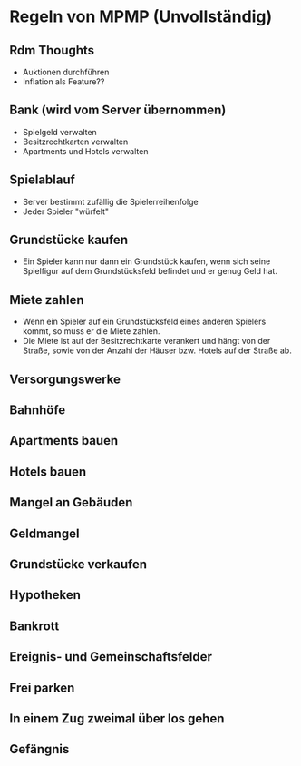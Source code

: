 Regeln von MPMP (Unvollständig)
===============

Rdm Thoughts
------------
- Auktionen durchführen
- Inflation als Feature??

Bank (wird vom Server übernommen)
---------------------------------
- Spielgeld verwalten
- Besitzrechtkarten verwalten
- Apartments und Hotels verwalten

Spielablauf
-----------
- Server bestimmt zufällig die Spielerreihenfolge
- Jeder Spieler "würfelt"

Grundstücke kaufen
------------------
- Ein Spieler kann nur dann ein Grundstück kaufen, wenn sich seine Spielfigur auf dem Grundstücksfeld befindet und er genug Geld hat.

Miete zahlen
-------------
- Wenn ein Spieler auf ein Grundstücksfeld eines anderen Spielers kommt, so muss er die Miete zahlen.
- Die Miete ist auf der Besitzrechtkarte verankert und hängt von der Straße, sowie von der Anzahl der Häuser bzw. Hotels auf der Straße ab.

Versorgungswerke
----------------
Bahnhöfe
--------
Apartments bauen
----------------
Hotels bauen
------------
Mangel an Gebäuden
------------------
Geldmangel
----------
Grundstücke verkaufen
---------------------
Hypotheken
----------
Bankrott
--------
Ereignis- und Gemeinschaftsfelder
---------------------------------
Frei parken
-----------
In einem Zug zweimal über los gehen
-----------------------------------
Gefängnis
---------

